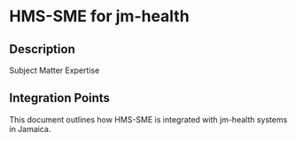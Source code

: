 # HMS-SME for jm-health

## Description

Subject Matter Expertise

## Integration Points

This document outlines how HMS-SME is integrated with jm-health systems in Jamaica.
